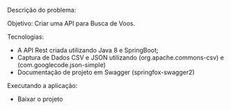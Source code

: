 Descrição do problema: 

Objetivo: Criar uma API para Busca de Voos.

Tecnologias:
- A API Rest criada utilizando Java 8 e SpringBoot;
- Captura de Dados CSV e JSON utilizando (org.apache.commons-csv) e (com.googlecode.json-simple)
- Documentação de projeto em Swagger (springfox-swagger2)

Executando a aplicação:
- Baixar o projeto 